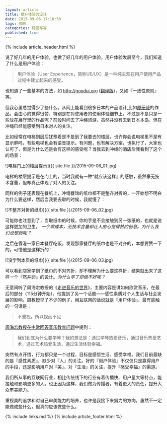 ```yaml
---
layout: article
title: 提升体验的设计
date: 2015-09-06 17:10:50
tags: 感触
categories: 随便写写
published: true
---
```


{% include article_header.html %}

说了好几年的用户体验，也做了好几年的用户体验，用户体验发展至今，我们知道了什么是用户体验：

> 用户体验（User Experience，简称UE/UX）是一种纯主观在用户使用产品过程中建立起来的感受。

也知道了一些基本的方法，如 http://goodui.org ([翻译版](http://www.cnblogs.com/Wayou/p/goodui.html))，又如『一致性原则』等。

但我心里总觉得少了些什么。从网上能看到很多日本的产品设计,比如[原研哉](http://baike.baidu.com/view/1265452.htm)的作品，会由心的觉得很赞，特别是在对使用者的使用体验细节上。不过是不是只是一些放在展厅里的作品呢？前段时间去了冲绳旅游，虽然并没有去到日本本岛，但在冲绳已经能感受到日本对人的关注。

比如经常在电梯到层后犹豫着是不是到了我要去的楼层，也许你会说电梯里不是有显示屏吗，有些电梯也会有语音提示。有问题，也有解决方案，也执行了，大家也认可了，但是为什么还是会有这样的感受呢？当我去到冲绳的酒店后我看到了这个的场景：

![电梯门上的楼层提示]({{ site.file }}/2015-09-06_01.jpg)

电梯的楼层提示是在门上的，当时我就有一种“就应该这样』的感触，虽然豪无技术含量，但却真正体现了对人的关注。

同样的例子还表现在餐纸上，冲绳餐馆的纸巾都不是整齐对折的，一开始想不明白为什么要这样，然后当我要去取的时候，我就懂了：

![不整齐对折的纸巾]({{ site.file }}/2015-09-06_02.jpg)

可能你也注意到了，当取纸巾的时候，你的手是不会接触到另一张纸的，也就是说这样更加的卫生。 *一个零成本，无技术含量却让人由心觉得赞的创意。为什么我们没想到呢？*

之后在香港一家日本餐厅吃饭，发现那家餐厅的纸巾也是不对齐的，本想要赞一下的，可惜他是这样折的：

![没学到本质的纸巾]({{ site.file }}/2015-09-06_03.jpg)

可以看到店家学到了纸巾的不对齐折，却不理解为什么要这样折，结果就出来了这样一个『然并卵』的设计。*为什么学了却做不好呢？*

无意间听了周海宏教授的《[走进音乐的世界](http://v.youku.com/v_show/id_XMzkyNTU1MTA0.html)》，主要内容是讲如何欣赏音乐，在最后的部分（115分钟开始），他提到了另一个话题——感性素质对个人生活与社会发展的影响。周教授举了不少的例子，用互联网的话说就是『用户体验』，最有感触的一句话是：

> 不重视，所以视而不见

[周海宏教授在中欧回答音乐教育问题](http://v.youku.com/v_show/id_XNzAxODE2NzI0.html)中提到：

> 我们到底为什么要学琴？我的想法是：通过学琴热爱音乐，通过音乐热爱艺术，通过艺术热爱生活，通过生活体验幸福。

突然有点开悟，行为都只是一个过程，目标是感悟生活、感受幸福。我们目前最缺的是『感性素质』，缺少对『人』的关注。好的『用户体验』不仅仅只是赢得用户的手段，还是影响用户对『美』、对『生活』的关注，提升『感受幸福』的渠道。

我们所从事的互联网行业，相比传统线下的行业有着传播快、用户量大等特点，能接触和影响更多的人。也正因为这样，我们做为传播者，有着更大的责任，提升大众审美能力。

重视美的追求和对自己审美能力的培养，也许是我接下来努力的方向，虽然不一定能做成些什么，但真的应该做些什么。

{% include links.md %}
{% include article_footer.html %}